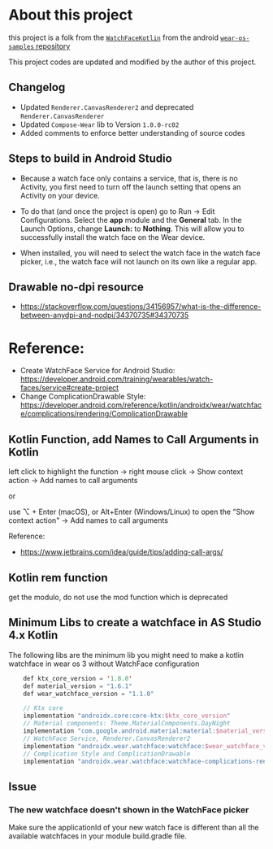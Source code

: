 # About this project

this project is a folk from the [`WatchFaceKotlin`](https://github.com/android/wear-os-samples/tree/main/WatchFaceKotlin) from the android [`wear-os-samples` repository](https://github.com/android/wear-os-samples/)

This project codes are updated and modified by the author of this project.

## Changelog
* Updated `Renderer.CanvasRenderer2` and deprecated `Renderer.CanvasRenderer`
* Updated `Compose-Wear` lib to Version `1.0.0-rc02`
* Added comments to enforce better understanding of source codes

## Steps to build in Android Studio

* Because a watch face only contains a service, that is, there is no Activity, you first need to turn
off the launch setting that opens an Activity on your device.

* To do that (and once the project is open) go to Run -> Edit Configurations. Select the **app**
module and the **General** tab. In the Launch Options, change **Launch:** to **Nothing**. This will
allow you to successfully install the watch face on the Wear device.

* When installed, you will need to select the watch face in the watch face picker, i.e., the watch
face will not launch on its own like a regular app.


## Drawable no-dpi resource
* https://stackoverflow.com/questions/34156957/what-is-the-difference-between-anydpi-and-nodpi/34370735#34370735

# Reference:
* Create WatchFace Service for Android Studio: https://developer.android.com/training/wearables/watch-faces/service#create-project
* Change ComplicationDrawable Style: https://developer.android.com/reference/kotlin/androidx/wear/watchface/complications/rendering/ComplicationDrawable

## Kotlin Function, add Names to Call Arguments in Kotlin
left click to highlight the function -> right mouse click -> Show context action -> Add names to call arguments

or

use ⌥ + Enter (macOS), or Alt+Enter (Windows/Linux) to open the "Show context action" -> Add names to call arguments

Reference:
* https://www.jetbrains.com/idea/guide/tips/adding-call-args/

## Kotlin rem function
get the modulo, do not use the mod function which is deprecated

## Minimum Libs to create a watchface in AS Studio 4.x Kotlin
The following libs are the minimum lib you might need to make a kotlin watchface in wear os 3 without WatchFace configuration
```kotlin
    def ktx_core_version = '1.8.0'
    def material_version = "1.6.1"
    def wear_watchface_version = "1.1.0"

    // Ktx core
    implementation "androidx.core:core-ktx:$ktx_core_version"
    // Material components: Theme.MaterialComponents.DayNight
    implementation "com.google.android.material:material:$material_version"
    // WatchFace Service, Renderer.CanvasRenderer2
    implementation "androidx.wear.watchface:watchface:$wear_watchface_version"
    // Complication Style and ComplicationDrawable
    implementation "androidx.wear.watchface:watchface-complications-rendering:$wear_watchface_version"
```

## Issue
### The new watchface doesn't shown in the WatchFace picker
Make sure the applicationId of your new watch face is different than all the available watchfaces in your module build.gradle file.




